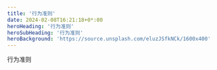 ```yaml
---
title: '行为准则'
date: 2024-02-08T16:21:18+0*:00
heroHeading: '行为准则'
heroSubHeading: '行为准则'
heroBackground: 'https://source.unsplash.com/eluzJSfkNCk/1600x400'
---
```

 行为准则
